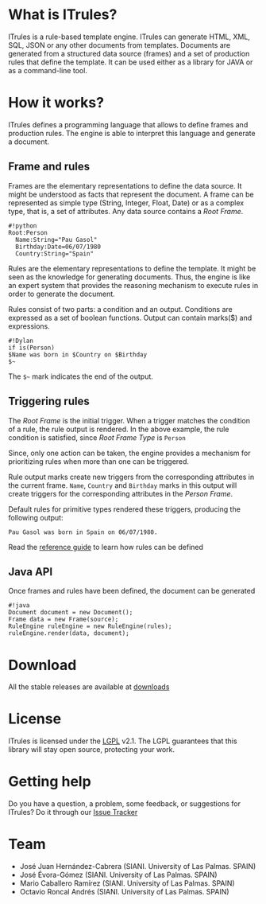 # What is ITrules? #
ITrules is a rule-based template engine. ITrules can generate HTML, XML, SQL, JSON or any other documents from templates. Documents are generated from a structured data source (frames) and a set of production rules that define the template. It can be used either as a library for JAVA or as a command-line tool. 

# How it works? #
ITrules defines a programming language that allows to define frames and production rules. The engine is able to interpret this language and generate a document.

## Frame and rules ##
Frames are the elementary representations to define the data source. It might be understood as facts that represent the document. A frame can be represented as simple type (String, Integer, Float, Date) or as a complex type, that is, a set of attributes. Any data source contains a *Root Frame*.

```
#!python
Root:Person
  Name:String="Pau Gasol"
  Birthday:Date=06/07/1980
  Country:String="Spain"
```

Rules are the elementary representations to define the template. It might be seen as the knowledge for generating documents. Thus, the engine is like an expert system that provides the reasoning mechanism to execute rules in order to generate the document. 

Rules consist of two parts: a condition and an output. Conditions are expressed as a set of boolean functions. Output can contain marks($) and expressions.

```
#!Dylan
if is(Person)
$Name was born in $Country on $Birthday
$~
```

The `$~` mark indicates the end of the output.

## Triggering rules ##

The *Root Frame* is the initial trigger. When a trigger matches the condition of a rule, the rule output is rendered. In the above example, the rule condition is satisfied, since *Root Frame Type* is `Person`

Since, only one action can be taken, the engine provides a mechanism for prioritizing rules when more than one can be triggered. 

Rule output marks create new triggers from the corresponding attributes in the current frame. `Name`, `Country` and `Birthday` marks in this output will create triggers for the corresponding attributes in the *Person Frame*. 

Default rules for primitive types rendered these triggers, producing the following output:

```
Pau Gasol was born in Spain on 06/07/1980.
```

Read the [reference guide](referenceguide) to learn how rules can be defined

## Java API ##
Once frames and rules have been defined, the document can be generated
```
#!java
Document document = new Document();
Frame data = new Frame(source);
RuleEngine ruleEngine = new RuleEngine(rules);
ruleEngine.render(data, document);
```

# Download #
All the stable releases are available at [downloads](http://bitbucket.org/siani/itrules/downloads)

# License #
ITrules is licensed under the [LGPL](http://www.gnu.org/licenses/lgpl.html) v2.1. The LGPL guarantees that this library will stay open source, protecting your work.

# Getting help #
Do you have a question, a problem, some feedback, or suggestions for ITrules?
Do it through our [Issue Tracker](http://bitbucket.org/siani/itrules/issues)

# Team #
* José Juan Hernández-Cabrera (SIANI. University of Las Palmas. SPAIN)
* José Évora-Gómez (SIANI. University of Las Palmas. SPAIN)
* Mario Caballero Ramírez (SIANI. University of Las Palmas. SPAIN)
* Octavio Roncal Andrés (SIANI. University of Las Palmas. SPAIN)